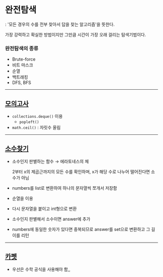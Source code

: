 # 완전탐색

: '모든 경우의 수를 전부 찾아서 답을 찾는 알고리즘'을 뜻한다.

가장 강력하고 확실한 방법이지만 그만큼 시간이 가장 오래 걸리는 탐색기법이다.

### 완전탐색의 종류

- Brute-force
- 비트 마스크
- 순열
- 백트래킹
- DFS, BFS

---

## [모의고사](https://programmers.co.kr/learn/courses/30/lessons/42840)

- `collections.deque()` 이용
    - `popleft()`
- `math.ceil()` : 자릿수 올림

---

## [소수찾기](https://programmers.co.kr/learn/courses/30/lessons/42839)

- 소수인지 판별하는 함수 → 에라토네스의 체
    
    2부터 x의 제곱근까지의 모든 수를 확인하며, x가 해당 수로 나누어 떨어진다면 소수가 아님
    
- numbers를 list로 변환하여 하나의 문자열씩 쪼개서 저장함
- 순열을 이용
- 다시 문자열을 붙이고 int형으로 변환
- 소수인지 판별해서 소수이면 answer에 추가
- numbers에 동일한 숫자가 있다면 중복되므로 answer를 set으로 변환하고 그 길이를 리턴

---

## [카펫](https://programmers.co.kr/learn/courses/30/lessons/42842#)

- 우선은 수학 공식을 사용해야 함,,

